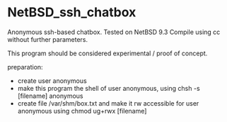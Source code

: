 # NetBSD_ssh_chatbox
Anonymous ssh-based chatbox.
Tested on NetBSD 9.3
Compile using cc without further parameters.

This program should be considered experimental / proof of concept.

preparation:
* create user anonymous
* make this program the shell of user anonymous, using chsh -s [filename] anonymous
* create file /var/shm/box.txt and make it rw accessible for user anonymous using chmod ug+rwx [filename]
